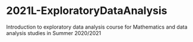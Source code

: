 # 2021L-ExploratoryDataAnalysis
Introduction to exploratory data analysis course for Mathematics and data analysis studies in Summer 2020/2021
